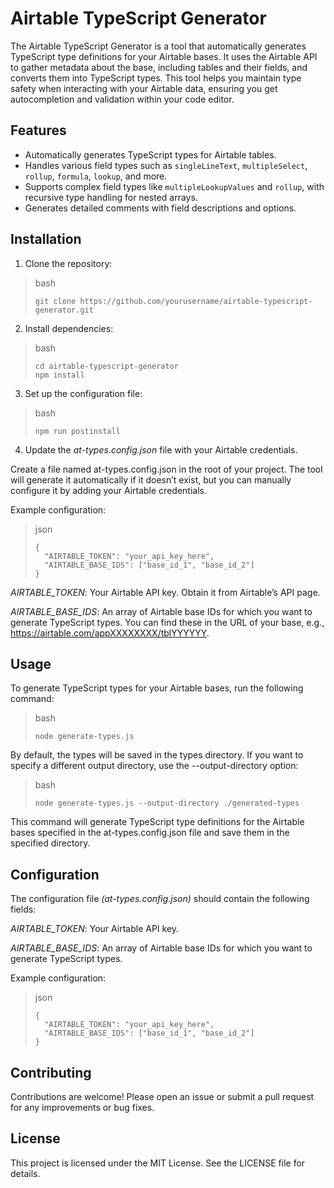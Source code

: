 # Airtable TypeScript Generator

The Airtable TypeScript Generator is a tool that automatically generates TypeScript type definitions for your Airtable bases. It uses the Airtable API to gather metadata about the base, including tables and their fields, and converts them into TypeScript types. This tool helps you maintain type safety when interacting with your Airtable data, ensuring you get autocompletion and validation within your code editor.

## Features
- Automatically generates TypeScript types for Airtable tables.
- Handles various field types such as `singleLineText`, `multipleSelect`, `rollup`, `formula`, `lookup`, and more.
- Supports complex field types like `multipleLookupValues` and `rollup`, with recursive type handling for nested arrays.
- Generates detailed comments with field descriptions and options.

## Installation

1. Clone the repository:

> bash
> ```
> git clone https://github.com/yourusername/airtable-typescript-generator.git
> ```

2. Install dependencies:

> bash
> ```
> cd airtable-typescript-generator
> npm install
> ```

3. Set up the configuration file:

> bash
> ```
> npm run postinstall
> ```

4. Update the _at-types.config.json_ file with your Airtable credentials.

Create a file named at-types.config.json in the root of your project. The tool will generate it automatically if it doesn’t exist, but you can manually configure it by adding your Airtable credentials.

Example configuration:

> json
> ```
> {
>   "AIRTABLE_TOKEN": "your_api_key_here",
>   "AIRTABLE_BASE_IDS": ["base_id_1", "base_id_2"]
> }
> ```

*AIRTABLE_TOKEN*: Your Airtable API key. Obtain it from Airtable’s API page.

*AIRTABLE_BASE_IDS*: An array of Airtable base IDs for which you want to generate TypeScript types. You can find these in the URL of your base, e.g., https://airtable.com/appXXXXXXXX/tblYYYYYY.

## Usage
To generate TypeScript types for your Airtable bases, run the following command:

> bash
> ```
> node generate-types.js
> ```
By default, the types will be saved in the types directory. If you want to specify a different output directory, use the --output-directory option:

> bash
> ```
> node generate-types.js --output-directory ./generated-types
> ```
This command will generate TypeScript type definitions for the Airtable bases specified in the at-types.config.json file and save them in the specified directory.

## Configuration
The configuration file *(at-types.config.json)* should contain the following fields:

*AIRTABLE_TOKEN*: Your Airtable API key.

*AIRTABLE_BASE_IDS*: An array of Airtable base IDs for which you want to generate TypeScript types.


Example configuration:

> json
> ```
> {
>   "AIRTABLE_TOKEN": "your_api_key_here",
>   "AIRTABLE_BASE_IDS": ["base_id_1", "base_id_2"]
> }
> ```

## Contributing
Contributions are welcome! Please open an issue or submit a pull request for any improvements or bug fixes.

## License
This project is licensed under the MIT License. See the LICENSE file for details.
